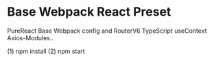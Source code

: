 # Base Webpack React Preset

PureReact Base  Webpack config and RouterV6 TypeScript useContext Axios-Modules..

(1) npm install
(2) npm start

```

